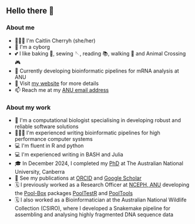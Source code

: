 ## Hello there 👋

### About me
- 👩🏻‍🔬️ I'm Caitlin Cherryh (she/her)
- 🦿 I'm a cyborg
- 💕 I like baking 🧁, sewing 🪡, reading 📚, walking 🌲 and Animal Crossing 🎮
- 💭 Currently developing bioinformatic pipelines for mRNA analysis at ANU
- 🔗 Visit [my website](https://caitlinch.github.io/) for more details
- 📫 Reach me at my [ANU email address](https://biology.anu.edu.au/people/students/caitlin-cherryh)

### About my work
- 🧬 I'm a computational biologist specialising in developing robust and reliable software solutions
- 👩🏻‍💻️ I'm experienced writing bioinformatic pipelines for high performance computer systems
- 💻 I'm fluent in R and python
- 💻 I'm experienced writing in BASH and Julia
- 🎓 In December 2024, I completed my [PhD](https://hdl.handle.net/1885/733730866) at The Australian National University, Canberra
- 📄 See my publications at [ORCID](https://orcid.org/0000-0001-6146-4376) and [Google Scholar](https://scholar.google.com/citations?user=hL3M7NoAAAAJ&hl=en)
- 🗓️ I previously worked as a Research Officer at [NCEPH, ANU](https://nceph.anu.edu.au/) developing the [Pool-Box](https://github.com/Pool-Box) packages [PoolTestR](https://github.com/AngusMcLure/PoolTestR) and [PoolTools](https://github.com/AngusMcLure/PoolTools)
- 🗓️ I also worked as a Bioinformatician at the Australian National Wildlife Collection (CSIRO), where I developed a Snakemake pipeline for assembling and analysing highly fragmented DNA sequence data

<!--
**caitlinch/caitlinch** is a ✨ _special_ ✨ repository because its `README.md` (this file) appears on your GitHub profile.

Here are some ideas to get you started:

- 🔭 I’m currently working on ...
- 🌱 I’m currently learning ...
- 👯 I’m looking to collaborate on ...
- 🤔 I’m looking for help with ...
- 💬 Ask me about ...
- 📫 How to reach me: ...
- 😄 Pronouns: ...
- ⚡ Fun fact: ...
-->
